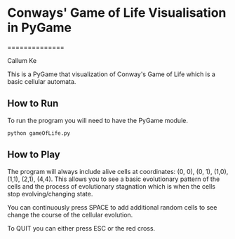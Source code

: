# Conways' Game of Life Visualisation in PyGame
==============

Callum Ke

This is a PyGame that visualization of Conway's Game of Life which is a basic cellular automata.

How to Run
------------
To run the program you will need to have the PyGame module.

	python gameOfLife.py

How to Play
------------
  The program will always include alive cells at coordinates: (0, 0), (0, 1), (1,0), (1,1), (2,1), (4,4).
  This allows you to see a basic evolutionary pattern of the cells and the process of evolutionary stagnation which is when
  the cells stop evolving/changing state.
  
  You can continuously press SPACE to add additional random cells to see change the course of the cellular evolution.
  
  To QUIT you can either press ESC or the red cross.
